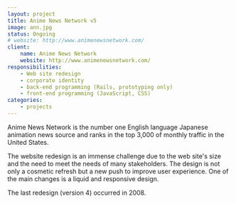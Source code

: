 ```yaml
---
layout: project
title: Anime News Network v5
image: ann.jpg
status: Ongoing
# website: http://www.animenewsnetwork.com/
client:
    name: Anime News Network
    website: http://www.animenewsnetwork.com/
responsibilities:
    - Web site redesign
    - corporate identity
    - back-end programming (Rails, prototyping only)
    - front-end programming (JavaScript, CSS)
categories:
    - projects
---
```


Anime News Network is the number one English language Japanese animation news source and ranks in the top 3,000 of monthly traffic in the United States.

The website redesign is an immense challenge due to the web site's size and the need to meet the needs of many stakeholders. The design is not only a cosmetic refresh but a new push to improve user experience. One of the main changes is a liquid and responsive design.

The last redesign (version 4) occurred in 2008.